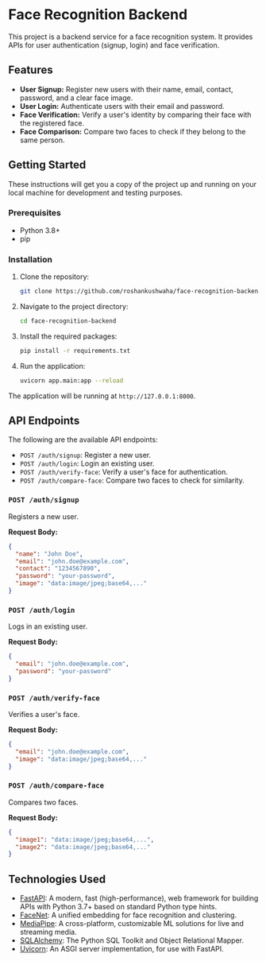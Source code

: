 # Face Recognition Backend

This project is a backend service for a face recognition system. It provides APIs for user authentication (signup, login) and face verification.

## Features

- **User Signup:** Register new users with their name, email, contact, password, and a clear face image.
- **User Login:** Authenticate users with their email and password.
- **Face Verification:** Verify a user's identity by comparing their face with the registered face.
- **Face Comparison:** Compare two faces to check if they belong to the same person.

## Getting Started

These instructions will get you a copy of the project up and running on your local machine for development and testing purposes.

### Prerequisites

- Python 3.8+
- pip

### Installation

1.  Clone the repository:
    ```bash
    git clone https://github.com/roshankushwaha/face-recognition-backend.git
    ```
2.  Navigate to the project directory:
    ```bash
    cd face-recognition-backend
    ```
3.  Install the required packages:
    ```bash
    pip install -r requirements.txt
    ```
4.  Run the application:
    ```bash
    uvicorn app.main:app --reload
    ```

The application will be running at `http://127.0.0.1:8000`.

## API Endpoints

The following are the available API endpoints:

- `POST /auth/signup`: Register a new user.
- `POST /auth/login`: Login an existing user.
- `POST /auth/verify-face`: Verify a user's face for authentication.
- `POST /auth/compare-face`: Compare two faces to check for similarity.

### `POST /auth/signup`

Registers a new user.

**Request Body:**

```json
{
  "name": "John Doe",
  "email": "john.doe@example.com",
  "contact": "1234567890",
  "password": "your-password",
  "image": "data:image/jpeg;base64,..."
}
```

### `POST /auth/login`

Logs in an existing user.

**Request Body:**

```json
{
  "email": "john.doe@example.com",
  "password": "your-password"
}
```

### `POST /auth/verify-face`

Verifies a user's face.

**Request Body:**

```json
{
  "email": "john.doe@example.com",
  "image": "data:image/jpeg;base64,..."
}
```

### `POST /auth/compare-face`

Compares two faces.

**Request Body:**

```json
{
  "image1": "data:image/jpeg;base64,...",
  "image2": "data:image/jpeg;base64,..."
}
```

## Technologies Used

- [FastAPI](https://fastapi.tiangolo.com/): A modern, fast (high-performance), web framework for building APIs with Python 3.7+ based on standard Python type hints.
- [FaceNet](https://github.com/davidsandberg/facenet): A unified embedding for face recognition and clustering.
- [MediaPipe](https://google.github.io/mediapipe/): A cross-platform, customizable ML solutions for live and streaming media.
- [SQLAlchemy](https://www.sqlalchemy.org/): The Python SQL Toolkit and Object Relational Mapper.
- [Uvicorn](https://www.uvicorn.org/): An ASGI server implementation, for use with FastAPI.
